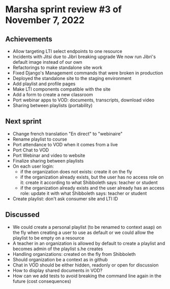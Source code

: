 # Marsha sprint review #3 of November 7, 2022

## Achievements

- Allow targeting LTI select endpoints to one resource
- Incidents with Jitsi due to Jibri breaking upgrade
  We now run Jibri's default image instead of our own
- Refactorings to make standalone site work
- Fixed Django's Management commands that were broken in production
- Deployed the standalone site to the staging environment
- Add playlist and profile pages
- Make LTI components compatible with the site
- Add a form to create a new classroom
- Port webinar apps to VOD: documents, transcripts, download video
- Sharing between playlists (portability)

## Next sprint

- Change french translation "En direct" to "webinaire"
- Rename playlist to course
- Port attendance to VOD when it comes from a live
- Port Chat to VOD
- Port Webinar and video to website
- Finalize sharing between playlists
- On each user login:
  * if the organization does not exists: create it on the fly
  * if the organization already exists, but the user has no access role on it: create it according to what Shibboleth says: teacher or student
  * if the organization already exists and the user already has an access role: update it with what
  Shibboleth says: teacher or student
- Create playlist: don't ask consumer site and LTI ID

## Discussed

- We could create a personal playlist (to be renamed to context asap) on the fly when creating a
  user to use as default or we could allow the playlist to be empty on a resource
- A teacher in an organization is allowed by default to create a playlist
  and becomes admin of the playlist s.he creates
- Handling organizations: created on the fly from Shibboleth
- Should organization be a context as in github
- Chat in VOD should be either hidden, readonly or open for discussion
- How to display shared documents in VOD?
- How can we add tests to avoid breaking the command line again in the future (cost consequences)

